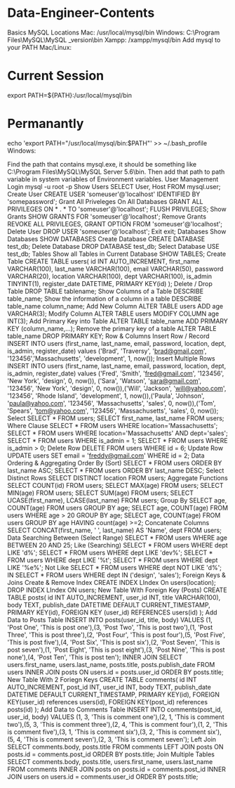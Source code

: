 # Data-Engineer-Contents

Basics
MySQL Locations
Mac: /usr/local/mysql/bin
Windows: C:\Program Files\MySQL\MySQL _version\bin
Xampp: /xampp/mysql/bin
Add mysql to your PATH
Mac/Linux:

# Current Session
export PATH=${PATH}:/usr/local/mysql/bin
# Permanantly
echo 'export PATH="/usr/local/mysql/bin:$PATH"' >> ~/.bash_profile
Windows:

Find the path that contains mysql.exe, it should be something like C:\Program Files\MySQL\MySQL Server 5.6\bin.
Then add that path to path variable in system variables of Environment variables.
User Management
Login
mysql -u root -p
Show Users
SELECT User, Host FROM mysql.user;
Create User
CREATE USER 'someuser'@'localhost' IDENTIFIED BY 'somepassword';
Grant All Priveleges On All Databases
GRANT ALL PRIVILEGES ON * . * TO 'someuser'@'localhost';
FLUSH PRIVILEGES;
Show Grants
SHOW GRANTS FOR 'someuser'@'localhost';
Remove Grants
REVOKE ALL PRIVILEGES, GRANT OPTION FROM 'someuser'@'localhost';
Delete User
DROP USER 'someuser'@'localhost';
Exit
exit;
Databases
Show Databases
SHOW DATABASES
Create Database
CREATE DATABASE test_db;
Delete Database
DROP DATABASE test_db;
Select Database
USE test_db;
Tables
Show all Tables in Current Database
SHOW TABLES;
Create Table
CREATE TABLE users(
id INT AUTO_INCREMENT,
   first_name VARCHAR(100),
   last_name VARCHAR(100),
   email VARCHAR(50),
   password VARCHAR(20),
   location VARCHAR(100),
   dept VARCHAR(100),
   is_admin TINYINT(1),
   register_date DATETIME,
   PRIMARY KEY(id)
);
Delete / Drop Table
DROP TABLE tablename;
Show Columns of a Table
DESCRIBE table_name;
Show the information of a column in a table
DESCRIBE table_name column_name;
Add New Column
ALTER TABLE users ADD age VARCHAR(3);
Modify Column
ALTER TABLE users MODIFY COLUMN age INT(3);
Add Primary Key into Table
ALTER TABLE table_name 
ADD PRIMARY KEY (column_name,...);
Remove the primary key of a table
ALTER TABLE table_name
DROP PRIMARY KEY;
Row & Columns
Insert Row / Record
INSERT INTO users (first_name, last_name, email, password, location, dept, is_admin, register_date) values ('Brad', 'Traversy', 'brad@gmail.com', '123456','Massachusetts', 'development', 1, now());
Insert Multiple Rows
INSERT INTO users (first_name, last_name, email, password, location, dept,  is_admin, register_date) values ('Fred', 'Smith', 'fred@gmail.com', '123456', 'New York', 'design', 0, now()), ('Sara', 'Watson', 'sara@gmail.com', '123456', 'New York', 'design', 0, now()),('Will', 'Jackson', 'will@yahoo.com', '123456', 'Rhode Island', 'development', 1, now()),('Paula', 'Johnson', 'paula@yahoo.com', '123456', 'Massachusetts', 'sales', 0, now()),('Tom', 'Spears', 'tom@yahoo.com', '123456', 'Massachusetts', 'sales', 0, now());
Select
SELECT * FROM users;
SELECT first_name, last_name FROM users;
Where Clause
SELECT * FROM users WHERE location='Massachusetts';
SELECT * FROM users WHERE location='Massachusetts' AND dept='sales';
SELECT * FROM users WHERE is_admin = 1;
SELECT * FROM users WHERE is_admin > 0;
Delete Row
DELETE FROM users WHERE id = 6;
Update Row
UPDATE users SET email = 'freddy@gmail.com' WHERE id = 2;
Data Ordering & Aggregating
Order By (Sort)
SELECT * FROM users ORDER BY last_name ASC;
SELECT * FROM users ORDER BY last_name DESC;
Select Distinct Rows
SELECT DISTINCT location FROM users;
Aggregate Functions
SELECT COUNT(id) FROM users;
SELECT MAX(age) FROM users;
SELECT MIN(age) FROM users;
SELECT SUM(age) FROM users;
SELECT UCASE(first_name), LCASE(last_name) FROM users;
Group By
SELECT age, COUNT(age) FROM users GROUP BY age;
SELECT age, COUNT(age) FROM users WHERE age > 20 GROUP BY age;
SELECT age, COUNT(age) FROM users GROUP BY age HAVING count(age) >=2;
Concatenate Columns
SELECT CONCAT(first_name, ' ', last_name) AS 'Name', dept FROM users;
Data Searching
Between (Select Range)
SELECT * FROM users WHERE age BETWEEN 20 AND 25;
Like (Searching)
SELECT * FROM users WHERE dept LIKE 'd%';
SELECT * FROM users WHERE dept LIKE 'dev%';
SELECT * FROM users WHERE dept LIKE '%t';
SELECT * FROM users WHERE dept LIKE '%e%';
Not Like
SELECT * FROM users WHERE dept NOT LIKE 'd%';
IN
SELECT * FROM users WHERE dept IN ('design', 'sales');
Foreign Keys & Joins
Create & Remove Index
CREATE INDEX LIndex On users(location);
DROP INDEX LIndex ON users;
New Table With Foreign Key (Posts)
CREATE TABLE posts(
id INT AUTO_INCREMENT,
   user_id INT,
   title VARCHAR(100),
   body TEXT,
   publish_date DATETIME DEFAULT CURRENT_TIMESTAMP,
   PRIMARY KEY(id),
   FOREIGN KEY (user_id) REFERENCES users(id)
);
Add Data to Posts Table
INSERT INTO posts(user_id, title, body) VALUES (1, 'Post One', 'This is post one'),(3, 'Post Two', 'This is post two'),(1, 'Post Three', 'This is post three'),(2, 'Post Four', 'This is post four'),(5, 'Post Five', 'This is post five'),(4, 'Post Six', 'This is post six'),(2, 'Post Seven', 'This is post seven'),(1, 'Post Eight', 'This is post eight'),(3, 'Post Nine', 'This is post none'),(4, 'Post Ten', 'This is post ten');
INNER JOIN
SELECT
  users.first_name,
  users.last_name,
  posts.title,
  posts.publish_date
FROM users
INNER JOIN posts
ON users.id = posts.user_id
ORDER BY posts.title;
New Table With 2 Foriegn Keys
CREATE TABLE comments(
	id INT AUTO_INCREMENT,
    post_id INT,
    user_id INT,
    body TEXT,
    publish_date DATETIME DEFAULT CURRENT_TIMESTAMP,
    PRIMARY KEY(id),
    FOREIGN KEY(user_id) references users(id),
    FOREIGN KEY(post_id) references posts(id)
);
Add Data to Comments Table
INSERT INTO comments(post_id, user_id, body) VALUES (1, 3, 'This is comment one'),(2, 1, 'This is comment two'),(5, 3, 'This is comment three'),(2, 4, 'This is comment four'),(1, 2, 'This is comment five'),(3, 1, 'This is comment six'),(3, 2, 'This is comment six'),(5, 4, 'This is comment seven'),(2, 3, 'This is comment seven');
Left Join
SELECT
comments.body,
posts.title
FROM comments
LEFT JOIN posts ON posts.id = comments.post_id
ORDER BY posts.title;
Join Multiple Tables
SELECT
comments.body,
posts.title,
users.first_name,
users.last_name
FROM comments
INNER JOIN posts on posts.id = comments.post_id
INNER JOIN users on users.id = comments.user_id
ORDER BY posts.title;
